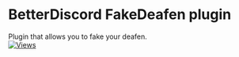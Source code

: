 # BetterDiscord FakeDeafen plugin
Plugin that allows you to fake your deafen.  
[![Views](https://hits.seeyoufarm.com/api/count/incr/badge.svg?url=https%3A%2F%2Fgithub.com%2FTheSainEyereg%2FBD-FakeDeafen-plugin%2F&count_bg=%2379C83D&title_bg=%23555555&icon=&icon_color=%23E7E7E7&title=Views&edge_flat=true)](https://hits.seeyoufarm.com)
